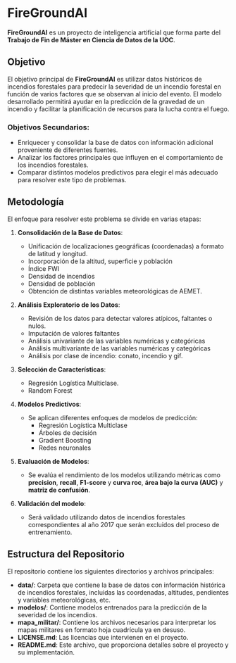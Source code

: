 # FireGroundAI

**FireGroundAI** es un proyecto de inteligencia artificial que forma parte del **Trabajo de Fin de Máster en Ciencia de Datos de la UOC**.

## Objetivo

El objetivo principal de **FireGroundAI** es utilizar datos históricos de incendios forestales para predecir la severidad de un incendio forestal en función de varios factores que se observan al inicio del evento. El modelo desarrollado permitirá ayudar en la predicción de la gravedad de un incendio y facilitar la planificación de recursos para la lucha contra el fuego.

### Objetivos Secundarios:
- Enriquecer y consolidar la base de datos con información adicional proveniente de diferentes fuentes.
- Analizar los factores principales que influyen en el comportamiento de los incendios forestales.
- Comparar distintos modelos predictivos para elegir el más adecuado para resolver este tipo de problemas.

## Metodología

El enfoque para resolver este problema se divide en varias etapas:

1. **Consolidación de la Base de Datos**:
   - Unificación de localizaciones geográficas (coordenadas) a formato de latitud y longitud.
   - Incorporación de la altitud, superficie y población
   - Índice FWI
   - Densidad de incendios
   - Densidad de población
   - Obtención de distintas variables meteorológicas de AEMET.

2. **Análisis Exploratorio de los Datos**:
   - Revisión de los datos para detectar valores atípicos, faltantes o nulos.
   - Imputación de valores faltantes
   - Análisis univariante de las variables numéricas y categóricas
   - Análisis multivariante de las variables numéricas y categóricas
   - Análisis por clase de incendio: conato, incendio y gif.

3. **Selección de Características**:
   - Regresión Logística Multiclase.
   - Random Forest

4. **Modelos Predictivos**:
   - Se aplican diferentes enfoques de modelos de predicción:
     - Regresión Logística Multiclase
     - Árboles de decisión
     - Gradient Boosting
     - Redes neuronales

5. **Evaluación de Modelos**:
   - Se evalúa el rendimiento de los modelos utilizando métricas como **precision**, **recall**, **F1-score** y **curva roc**, **área bajo la curva (AUC)** y **matriz de confusión**.

6. **Validación del modelo**:
   - Será validado utilizando datos de incendios forestales correspondientes al año 2017 que serán excluidos del proceso de entrenamiento.

## Estructura del Repositorio

El repositorio contiene los siguientes directorios y archivos principales:

- **data/**: Carpeta que contiene la base de datos con información histórica de incendios forestales, incluidas las coordenadas, altitudes, pendientes y variables meteorológicas, etc.
- **modelos/**: Contiene modelos entrenados para la predicción de la severidad de los incendios.
- **mapa_militar/**: Contiene los archivos necesarios para interpretar los mapas militares en formato hoja cuadrícula ya en desuso.
- **LICENSE.md**: Las licencias que intervienen en el proyecto.
- **README.md**: Este archivo, que proporciona detalles sobre el proyecto y su implementación.

